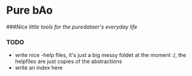 # Pure bAo
###_Nice little tools for the puredataer's everyday life_

### TODO
  * write nice -help files, it's just a big messy foldet at the moment :/, the helpfiles are just copies of the abstractions
  * write an index here

